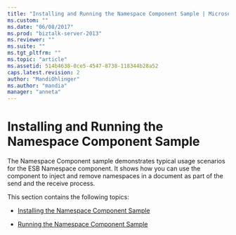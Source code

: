 ```yaml
---
title: "Installing and Running the Namespace Component Sample | Microsoft Docs"
ms.custom: ""
ms.date: "06/08/2017"
ms.prod: "biztalk-server-2013"
ms.reviewer: ""
ms.suite: ""
ms.tgt_pltfrm: ""
ms.topic: "article"
ms.assetid: 514b4638-0ce5-4547-8738-118344b28a52
caps.latest.revision: 2
author: "MandiOhlinger"
ms.author: "mandia"
manager: "anneta"
---
```

# Installing and Running the Namespace Component Sample
The Namespace Component sample demonstrates typical usage scenarios for the ESB Namespace component. It shows how you can use the component to inject and remove namespaces in a document as part of the send and the receive process.  
  
 This section contains the following topics:  
  
-   [Installing the Namespace Component Sample](../esb-toolkit/installing-the-namespace-component-sample.md)  
  
-   [Running the Namespace Component Sample](../esb-toolkit/running-the-namespace-component-sample.md)